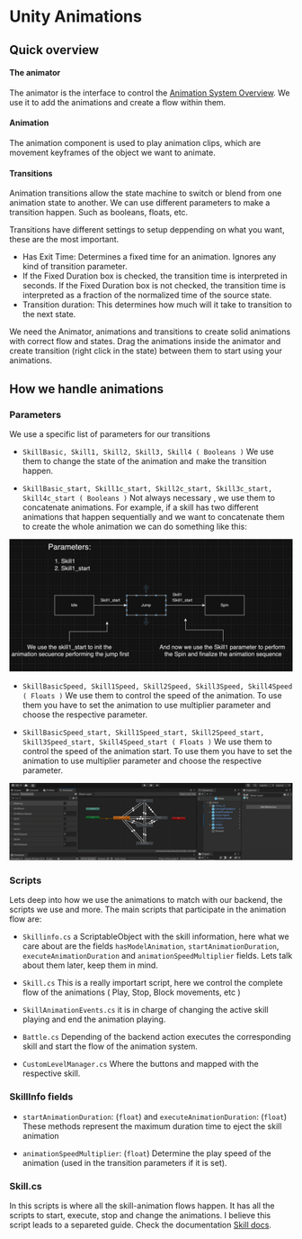 # Unity Animations

## Quick overview

#### The animator

The animator is the interface to control the [Animation System Overview](https://docs.unity3d.com/Manual/AnimationOverview.html). We use it to add the animations and create a flow within them.

#### Animation

The animation component is used to play animation clips, which are movement keyframes of the object we want to animate.

#### Transitions

Animation transitions allow the state machine to switch or blend from one animation state to another. We can use different parameters to make a transition happen. Such as booleans, floats, etc.

Transitions have different settings to setup deppending on what you want, these are the most important.

- Has Exit Time: Determines a fixed time for an animation. Ignores any kind of transition parameter.
- If the Fixed Duration box is checked, the transition time is interpreted in seconds. If the Fixed Duration box is not checked, the transition time is interpreted as a fraction of the normalized time of the source state.
- Transition duration: This determines how much will it take to transition to the next state.

We need the Animator, animations and transitions to create solid animations with correct flow and states. Drag the animations inside the animator and create transition (right click in the state) between them to start using your animations.

## How we handle animations

### Parameters

We use a specific list of parameters for our transitions

- `SkillBasic, Skill1, Skill2, Skill3, Skill4 ( Booleans )` We use them to change the state of the animation and make the transition happen.

- `SkillBasic_start, Skill1c_start, Skill2c_start, Skill3c_start, Skill4c_start ( Booleans )` Not always necessary , we use them to concatenate animations. For example, if a skill has two different animations that happen sequentially and we want to concatenate them to create the whole animation we can do something like this:

![](./images/_startParams.png)

- `SkillBasicSpeed, Skill1Speed, Skill2Speed, Skill3Speed, Skill4Speed ( Floats )` We use them to control the speed of the animation. To use them you have to set the animation to use multiplier parameter and choose the respective parameter.

- `SkillBasicSpeed_start, Skill1Speed_start, Skill2Speed_start, Skill3Speed_start, Skill4Speed_start ( Floats )` We use them to control the speed of the animation start. To use them you have to set the animation to use multiplier parameter and choose the respective parameter.

![](./videos/parameterCustom.gif)

### Scripts

Lets deep into how we use the animations to match with our backend, the scripts we use and more. The main scripts that participate in the animation flow are:

- `Skillinfo.cs` a ScriptableObject with the skill information, here what we care about are the fields `hasModelAnimation`, `startAnimationDuration`, `executeAnimationDuration` and `animationSpeedMultiplier` fields. Lets talk about them later, keep them in mind.

- `Skill.cs` This is a really importart script, here we control the complete flow of the animations ( Play, Stop, Block movements, etc )

- `SkillAnimationEvents.cs` it is in charge of changing the active skill playing and end the animation playing.
- `Battle.cs` Depending of the backend action executes the corresponding skill and start the flow of the animation system.
- `CustomLevelManager.cs` Where the buttons and mapped with the respective skill.

### SkillInfo fields

- `startAnimationDuration`: (``float``) and `executeAnimationDuration`: (``float``) These methods represent the maximum duration time to eject the skill animation

- `animationSpeedMultiplier`: (``float``) Determine the play speed of the animation (used in the transition parameters if it is set).

### Skill.cs

In this scripts is where all the skill-animation flows happen. It has all the scripts to start, execute, stop and change the animations. I believe this script leads to a separeted guide. Check the documentation [Skill docs](./skill.md).
